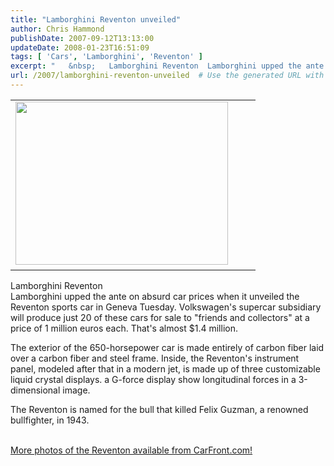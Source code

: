 ```yaml
---
title: "Lamborghini Reventon unveiled"
author: Chris Hammond
publishDate: 2007-09-12T13:13:00
updateDate: 2008-01-23T16:51:09
tags: [ 'Cars', 'Lamborghini', 'Reventon' ]
excerpt: "   &nbsp;   Lamborghini Reventon  Lamborghini upped the ante on absurd car prices when it unveiled the Reventon sports car in Geneva Tuesday. Volkswagen's supercar subsidiary will produce just 20 of these cars for sale to \"friends and collectors\" at a price of 1 million euros each. That's almost $1.4 million.  The exterior of the 650-horsepower car is made entirely of carbon fiber laid over a carbon fiber and steel frame. Inside, the Reventon's instrument panel, modeled after that in a modern jet, is made up of three customizable liquid crystal displays. a G-force display show longitudinal forces in a 3-dimensional image.  The Reventon is named for the bull that killed Felix Guzman, a renowned bullfighter, in 1943.  &nbsp; More photos of the Reventon available from..."
url: /2007/lamborghini-reventon-unveiled  # Use the generated URL with year
---
```

<TABLE class=navrow cellSpacing=0 cellPadding=0 border=0 class="navrow"> <TBODY> <TR> <TD class=""><A href="https://money.cnn.com/galleries/2007/autos/0709/gallery.2007_frankfurt_motor_show//jump.html"></A><IMG style="WIDTH: 340px; HEIGHT: 261px" height=261 src="https://i.cnn.net/money/galleries/2007/autos/0709/gallery.2007_frankfurt_motor_show/images/lamborghini_reventon.jpg" width=340 mce_src="https://i.cnn.net/money/galleries/2007/autos/0709/gallery.2007_frankfurt_motor_show/images/lamborghini_reventon.jpg">&nbsp;</TD> <TD class=""><A href="https://money.cnn.com/galleries/2007/autos/0709/gallery.2007_frankfurt_motor_show//2.html"></A></TD> <TD class=photorder class="photorder"></TD></TR></TBODY></TABLE> <DIV class=title>Lamborghini Reventon </DIV> <DIV class=text>Lamborghini upped the ante on absurd car prices when it unveiled the Reventon sports car in Geneva Tuesday. Volkswagen's supercar subsidiary will produce just 20 of these cars for sale to "friends and collectors" at a price of 1 million euros each. That's almost $1.4 million.  <P>The exterior of the 650-horsepower car is made entirely of carbon fiber laid over a carbon fiber and steel frame. Inside, the Reventon's instrument panel, modeled after that in a modern jet, is made up of three customizable liquid crystal displays. a G-force display show longitudinal forces in a 3-dimensional image.  <P>The Reventon is named for the bull that killed Felix Guzman, a renowned bullfighter, in 1943.  <DIV style="CLEAR: both">&nbsp;</DIV> <DIV style="CLEAR: both"><A class="" href="https://carfront.com/news/2007/09/10/the-lamborghini-reventon-has-been-revealed" target=_blank mce_href="https://carfront.com/news/2007/09/10/the-lamborghini-reventon-has-been-revealed">More photos of the Reventon available from CarFront.com!</A></DIV> <DIV style="CLEAR: both"> <DIV class=ngg-galleryoverview> <DIV class=ngg-gallery-thumbnail-box> <DIV class=ngg-gallery-thumbnail>&nbsp;</DIV></DIV></DIV></DIV></DIV>
